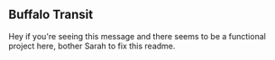 ## Buffalo Transit

Hey if you're seeing this message and there seems to be a functional project here, bother Sarah to fix this readme. 
